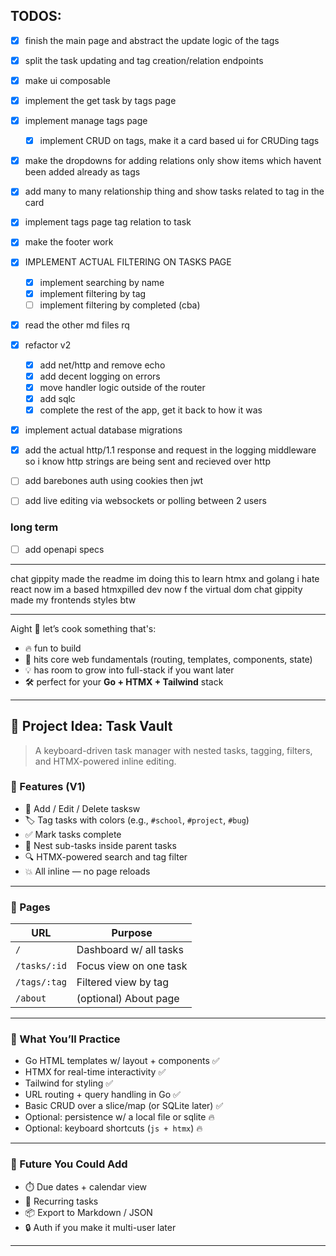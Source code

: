 ## TODOS:

- [x] finish the main page and abstract the update logic of the tags
- [x] split the task updating and tag creation/relation endpoints
- [x] make ui composable
- [x] implement the get task by tags page
- [x] implement manage tags page
  - [x] implement CRUD on tags, make it a card based ui for CRUDing tags
- [x] make the dropdowns for adding relations only show items which havent been added already as tags
- [x] add many to many relationship thing and show tasks related to tag in the card
- [x] implement tags page tag relation to task
- [x] make the footer work
- [x] IMPLEMENT ACTUAL FILTERING ON TASKS PAGE

  - [x] implement searching by name
  - [x] implement filtering by tag
  - [ ] implement filtering by completed (cba)

- [x] read the other md files rq
- [x] refactor v2

  - [x] add net/http and remove echo
  - [x] add decent logging on errors
  - [x] move handler logic outside of the router
  - [x] add sqlc
  - [x] complete the rest of the app, get it back to how it was

- [x] implement actual database migrations
- [x] add the actual http/1.1 response and request in the logging middleware so i know http strings are being sent and recieved over http
- [ ] add barebones auth using cookies then jwt
- [ ] add live editing via websockets or polling between 2 users

### long term

- [ ] add openapi specs

---

chat gippity made the readme
im doing this to learn htmx and golang i hate react now im a based htmxpilled dev now f the virtual dom
chat gippity made my frontends styles btw

---

Aight 😤 let’s cook something that's:

- 🔥 fun to build
- 🧠 hits core web fundamentals (routing, templates, components, state)
- 💡 has room to grow into full-stack if you want later
- 🛠️ perfect for your **Go + HTMX + Tailwind** stack

---

## 🎯 Project Idea: **Task Vault**

> A keyboard-driven task manager with nested tasks, tagging, filters, and HTMX-powered inline editing.

### 🧩 Features (V1)

- 📝 Add / Edit / Delete tasksw
- 🏷️ Tag tasks with colors (e.g., `#school`, `#project`, `#bug`)
- ✅ Mark tasks complete
- 🧵 Nest sub-tasks inside parent tasks
- 🔍 HTMX-powered search and tag filter
- 💥 All inline — no page reloads

---

### 📐 Pages

| URL          | Purpose                |
| ------------ | ---------------------- |
| `/`          | Dashboard w/ all tasks |
| `/tasks/:id` | Focus view on one task |
| `/tags/:tag` | Filtered view by tag   |
| `/about`     | (optional) About page  |

---

### 🧠 What You’ll Practice

- Go HTML templates w/ layout + components ✅
- HTMX for real-time interactivity ✅
- Tailwind for styling ✅
- URL routing + query handling in Go ✅
- Basic CRUD over a slice/map (or SQLite later) ✅
- Optional: persistence w/ a local file or sqlite 🔥
- Optional: keyboard shortcuts (`js + htmx`) 🔥

---

### 🔄 Future You Could Add

- ⏱️ Due dates + calendar view
- 🔁 Recurring tasks
- 📦 Export to Markdown / JSON
- 🔒 Auth if you make it multi-user later

---

